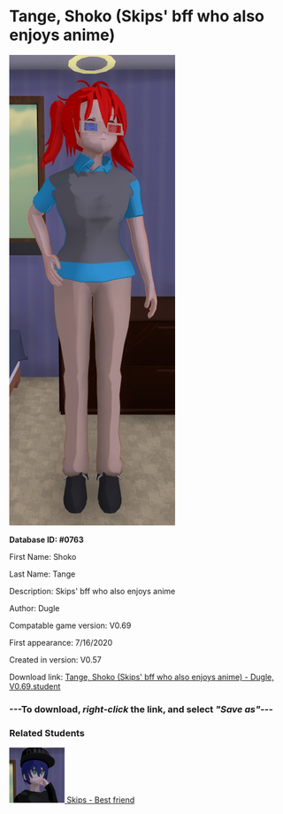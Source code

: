 # Tange, Shoko (Skips' bff who also enjoys anime)

<img src="../../Files/Images/Tange, Shoko (Skips' bff who also enjoys anime).png" title="Tange, Shoko (Skips' bff who also enjoys anime) - Dugle, V0.69">

**Database ID: #0763**

First Name: Shoko

Last Name: Tange

Description: Skips' bff who also enjoys anime

Author: Dugle

Compatable game version: V0.69

First appearance: 7/16/2020

Created in version: V0.57

Download link: <a href="https://raw.githubusercontent.com/Arbiter1223/Daigaku-Gurashi-Custom-Students/master/Files/Student%20Files/Tange%2C%20Shoko%20(Skips'%20bff%20who%20also%20enjoys%20anime)%20-%20Dugle%2C%20V0.69.student">Tange, Shoko (Skips' bff who also enjoys anime) - Dugle, V0.69.student</a>

### ---**To download, _right-click_ the link, and select _"Save as"_**---

### Related Students

<a href="Joplin, Skips (A jerk tsundere with a passion for anime).md"><img src="../../Files/Thumbs/Joplin, Skips (A jerk tsundere with a passion for anime).png" height="100" width="100" title="Joplin, Skips (A jerk tsundere with a passion for anime) - Dugle, V0.69"></a><a href="Joplin, Skips (A jerk tsundere with a passion for anime).md"> Skips - Best friend</a>

